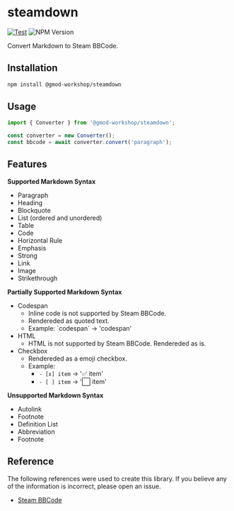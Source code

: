 # steamdown

[![Test](https://github.com/gmod-workshop/steamdown/actions/workflows/test.yml/badge.svg)](https://github.com/gmod-workshop/steamdown/actions/workflows/test.yml)
![NPM Version](https://img.shields.io/npm/v/%40gmod-workshop%2Fsteamdown)

Convert Markdown to Steam BBCode.

## Installation

```bash
npm install @gmod-workshop/steamdown
```

## Usage

```typescript
import { Converter } from '@gmod-workshop/steamdown';

const converter = new Converter();
const bbcode = await converter.convert('paragraph');
```


## Features

**Supported Markdown Syntax**

- Paragraph
- Heading
- Blockquote
- List (ordered and unordered)
- Table
- Code
- Horizontal Rule
- Emphasis
- Strong
- Link
- Image
- Strikethrough

**Partially Supported Markdown Syntax**

- Codespan
  - Inline code is not supported by Steam BBCode. 
  - Rendereded as quoted text.
  - Example: \`codespan\` -> 'codespan'
- HTML
  - HTML is not supported by Steam BBCode. Rendereded as is.
- Checkbox
  - Rendereded as a emoji checkbox.
  - Example:
    - `- [x] item` -> '✅ item'
    - `- [ ] item` -> '⬜ item'

**Unsupported Markdown Syntax**

- Autolink
- Footnote
- Definition List
- Abbreviation
- Footnote

## Reference

The following references were used to create this library. If you believe any of the information is incorrect, please open an issue.

- [Steam BBCode](https://steamcommunity.com/sharedfiles/filedetails/?id=2807121939)
